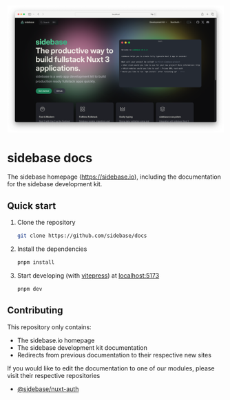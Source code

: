 ![sidebase website](./.github/preview.png)

# sidebase docs

The sidebase homepage (https://sidebase.io), including the documentation for the sidebase development kit.

## Quick start

1. Clone the repository
    ```sh
    git clone https://github.com/sidebase/docs
    ```
2. Install the dependencies
    ```sh
    pnpm install
    ```
3. Start developing (with [vitepress](https://vitepress.dev/)) at [localhost:5173](http://localhost:5173)
    ```sh
    pnpm dev
    ```

## Contributing

This repository only contains:

- The sidebase.io homepage
- The sidebase development kit documentation
- Redirects from previous documentation to their respective new sites

If you would like to edit the documentation to one of our modules, please visit their respective repositories

- [@sidebase/nuxt-auth](https://github.com/sidebase/nuxt-auth)
